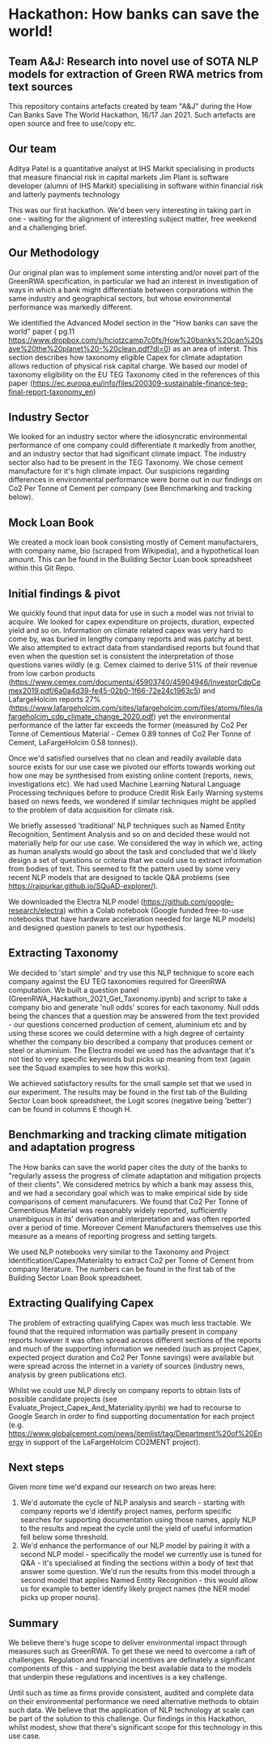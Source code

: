 # Hackathon: How banks can save the world!
## Team A&J: Research into novel use of SOTA NLP models for extraction of Green RWA metrics from text sources

This repository contains artefacts created by team "A&amp;J" during the How Can Banks Save The World Hackathon, 16/17 Jan 2021. Such artefacts are open source and free to use/copy etc.

## Our team
Aditya Patel is a quantitative analyst at IHS Markit specialising in products that measure financial risk in capital markets
Jim Plant is software developer (alumni of IHS Markit) specialising in software within financial risk and latterly payments technology

This was our first hackathon. We'd been very interesting in taking part in one - waiting for the alignment of interesting subject matter, free weekend and a challenging brief. 

## Our Methodology

Our original plan was to implement some intersting and/or novel part of the GreenRWA specification, in particular we had an interest in investigation of ways in which a bank might differentiate between corporations within the same industry and geographical sectors, but whose environmental performance was markedly different. 

We identified the Advanced Model section in the "How banks can save the world" paper ( pg.11 https://www.dropbox.com/s/hciotzcamp7c0fs/How%20banks%20can%20save%20the%20planet%20-%20clean.pdf?dl=0) as an area of interst. This section describes how taxonomy eligible Capex for climate adaptation allows reduction of physical risk capital charge. We based our model of taxonomy eligibility on the EU TEG Taxonomy cited in the references of this paper (https://ec.europa.eu/info/files/200309-sustainable-finance-teg-final-report-taxonomy_en)

## Industry Sector

We looked for an industry sector where the idiosyncratic environmental performance of one company could differentiate it markedly from another, and an industry sector that had significant climate impact. The industry sector also had to be present in the TEG Taxonomy. We chose cement manufacture for it's high climate impact. Our suspicions regarding differences in environmental performance were borne out in our findings on Co2 Per Tonne of Cement per company (see Benchmarking and tracking below). 

## Mock Loan Book

We created a mock loan book consisting mostly of Cement manufacturers, with company name, bio (scraped from Wikipedia), and a hypothetical loan amount. This can be found in the Building Sector Loan book spreadsheet within this Git Repo. 

## Initial findings & pivot

We quickly found that input data for use in such a model was not trivial to acquire. We looked for capex expenditure on projects, duration, expected yield and so on. Information on climate related capex was very hard to come by, was buried in lengthy company reports and was patchy at best. We also attempted to extract data from standardised reports but found that even when the question set is consistent the interpretation of those questions varies wildly (e.g. Cemex claimed to derive 51% of their revenue from low carbon products (https://www.cemex.com/documents/45903740/45904946/InvestorCdpCemex2019.pdf/6a0a4d39-fe45-02b0-1f66-72e24c1963c5) and LafargeHolcim reports 27% (https://www.lafargeholcim.com/sites/lafargeholcim.com/files/atoms/files/lafargeholcim_cdp_climate_change_2020.pdf) yet the environmental performance of the latter far exceeds the former (measured by Co2 Per Tonne of Cementious Material - Cemex 0.89 tonnes of Co2 Per Tonne of Cement, LaFargeHolcim 0.58 tonnes)).

Once we'd satisfied ourselves that no clean and readily available data source exists for our use case we pivoted our efforts towards working out how one may be synthesised from existing online content (reports, news, investigations etc). We had used Machine Learning Natural Language Processing techniques before to produce Credit Risk Early Warning systems based on news feeds, we wondered if similar techniques might be applied to the problem of data acquisition for climate risk.

We briefly assessed 'traditional' NLP techniques such as Named Entity Recognition, Sentiment Analysis and so on and decided these would not materially help for our use case. We considered the way in which we, acting as human analysts would go about the task and concluded that we'd likely design a set of questions or criteria that we could use to extract information from bodies of text. This seemed to fit the pattern used by some very recent NLP models that are designed to tackle Q&A problems (see https://rajpurkar.github.io/SQuAD-explorer/). 

We downloaded the Electra NLP model (https://github.com/google-research/electra) within a Colab notebook (Google funded free-to-use notebooks that have hardware acceleration needed for large NLP models) and designed question panels to test our hypothesis. 

## Extracting Taxonomy

We decided to 'start simple' and try use this NLP technique to score each company against the EU TEG taxonomies required for GreenRWA computation. We built a question panel (GreenRWA_Hackathon_2021_Get_Taxonomy.ipynb) and script to take a company bio and generate 'null odds' scores for each taxonomy. Null odds being the chances that a question may be answered from the text provided - our questions concerned production of cement, aluminium etc and by using these scores we could determine with a high degree of certainty whether the company bio described a company that produces cement or steel or aluminium. The Electra model we used has the advantage that it's not tied to very specific keywords but picks up meaning from text (again see the Squad examples to see how this works).

We achieved satisfactory results for the small sample set that we used in our experiment. The results may be found in the first tab of the Building Sector Loan book spreadsheet, the Logit scores (negative being 'better') can be found in columns E though H. 

## Benchmarking and tracking climate mitigation and adaptation progress

The How banks can save the world paper cites the duty of the banks to "regularly assess the progress of climate adaptation and mitigation projects of their clients". We considered metrics by which a bank may assess this, and we had a secondary goal which was to make empirical side by side comparisons of cement manufacurers. We found that Co2 Per Tonne of Cementious Material was reasonably widely reported, sufficiently unambiguous in its' derivation and interpretation and was often reported over a period of time. Moreover Cement Manufacturers themselves use this measure as a means of reporting progress and setting targets. 

We used NLP notebooks very similar to the Taxonomy and Project Identification/Capex/Materiality to extract Co2 per Tonne of Cement from company literature. The numbers can be found in the first tab of the Building Sector Loan Book spreadsheet. 

## Extracting Qualifying Capex 

The problem of extracting qualifying Capex was much less tractable. We found that the required information was partially present in company reports however it was often spread across different sections of the reports and much of the supporting information we needed (such as project Capex, expected project duration and Co2 Per Tonne savings) were available but were spread across the internet in a variety of sources (industry news, analysis by green publications etc). 

Whilst we could use NLP direcly on company reports to obtain lists of possible candidate projects (see Evaluate_Project_Capex_And_Materiality.ipynb) we had to recourse to Google Search in order to find supporting documentation for each project (e.g. https://www.globalcement.com/news/itemlist/tag/Department%20of%20Energy in support of the LaFargeHolcim CO2MENT project).

## Next steps 

Given more time we'd expand our research on two areas here:
1. We'd automate the cycle of NLP analysis and search - starting with company reports we'd identify project names, perform specific searches for supporting documentation using those names, apply NLP to the results and repeat the cycle until the yield of useful information fell below some threshold.
2. We'd enhance the performance of our NLP model by pairing it with a second NLP model - specifically the model we currently use is tuned for Q&A - it's specialised at finding the sections within a body of text that answer some question. We'd run the results from this model through a second model that applies Named Entity Recognition - this would allow us for example to better identify likely project names (the NER model picks up proper nouns). 


## Summary

We believe there's huge scope to deliver environmental impact through measures such as GreenRWA. To get these we need to overcome a raft of challenges. Regulation and financial incentives are definately a significant components of this - and supplying the best available data to the models that underpin these regulations and incentives is a key challenge. 

Until such as time as firms provide consistent, audited and complete data on their environmental performance we need alternative methods to obtain such data. We believe that the application of NLP technology at scale can be part of the solution to this challenge. Our findings in this Hackathon, whilst modest, show that there's significant scope for this technology in this use case. 



